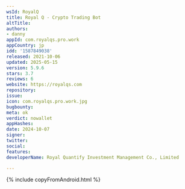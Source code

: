 ```yaml
---
wsId: RoyalQ
title: Royal Q - Crypto Trading Bot
altTitle: 
authors:
- danny
appId: com.royalqs.pro.work
appCountry: jp
idd: '1587849038'
released: 2021-10-06
updated: 2025-05-15
version: 5.9.6
stars: 3.7
reviews: 6
website: https://royalqs.com
repository: 
issue: 
icon: com.royalqs.pro.work.jpg
bugbounty: 
meta: ok
verdict: nowallet
appHashes: 
date: 2024-10-07
signer: 
twitter: 
social: 
features: 
developerName: Royal Quantify Investment Management Co., Limited

---
```


{% include copyFromAndroid.html %}
